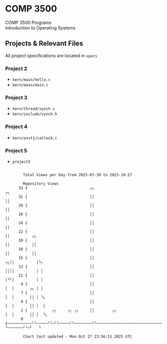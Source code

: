 # COMP 3500
COMP 3500 Programs  
Introduction to Operating Systems  
## Projects & Relevant Files
All project specifications are located in `specs`
### Project 2
- `kern/main/hello.c`
- `kern/main/main.c`
### Project 3
- `kern/thread/synch.c`
- `kern/include/synch.h`
### Project 4
- `kern/asst1/catlock.c`
### Project 5
- `project5`

```

        Total Views per Day from 2025-07-30 to 2025-10-27

        Repository Views
      33 ┼                            ╭╮                                          ╭╮
      31 ┤                            ││                                          ││
      29 ┤                            ││                                          ││
      26 ┤                            ││                                          ││
      24 ┤                            ││                                          ││
      22 ┤                            ││                                          ││          ╭╮
      20 ┤                            ││                                          ││          ││
      18 ┤                            ││                                          ││          ││
      15 ┤                            ││                                        ╭╮││          │╰╮
      13 ┤                            ││                                        ││││          │ │
      11 ┤                            ││                                        │╰╯│          │ │
       9 ┤                            ││                                        │  │       ╭╮ │ │
       7 ┤                            ││                                        │  │       ││ │ ╰╮
       4 ┤                            ││                                        │  │       ││ │  │
       2 ┤           ╭╮     ╭╮ ╭╮     ││        ╭╮                              │  │       ││ │  ╰╮
       0 ┼───────────╯╰─────╯╰─╯╰─────╯╰────────╯╰──────────────────────────────╯  ╰───────╯╰─╯   ╰

        Chart last updated - Mon Oct 27 23:56:51 2025 UTC
        
```
